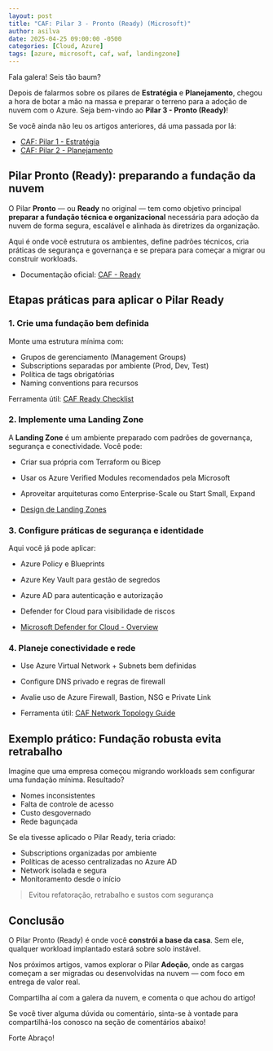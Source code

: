 ```yaml
---
layout: post
title: "CAF: Pilar 3 - Pronto (Ready) (Microsoft)"
author: asilva
date: 2025-04-25 09:00:00 -0500
categories: [Cloud, Azure]
tags: [azure, microsoft, caf, waf, landingzone]
---
```


Fala galera! Seis tão baum?

Depois de falarmos sobre os pilares de **Estratégia** e **Planejamento**, chegou a hora de botar a mão na massa e preparar o terreno para a adoção de nuvem com o Azure. Seja bem-vindo ao **Pilar 3 - Pronto (Ready)**!

Se você ainda não leu os artigos anteriores, dá uma passada por lá:

- [CAF: Pilar 1 - Estratégia](https://unicast.com.br/posts/caf-pilar-1-estrategia-microsoft/)
- [CAF: Pilar 2 - Planejamento](https://unicast.com.br/posts/caf-pilar-2-planejamento-microsoft/)

## **Pilar Pronto (Ready): preparando a fundação da nuvem**

O Pilar **Pronto** — ou **Ready** no original — tem como objetivo principal **preparar a fundação técnica e organizacional** necessária para adoção da nuvem de forma segura, escalável e alinhada às diretrizes da organização.

Aqui é onde você estrutura os ambientes, define padrões técnicos, cria práticas de segurança e governança e se prepara para começar a migrar ou construir workloads.

- Documentação oficial: [CAF - Ready](https://learn.microsoft.com/pt-br/azure/cloud-adoption-framework/ready/)

## **Etapas práticas para aplicar o Pilar Ready**

### 1. **Crie uma fundação bem definida**

Monte uma estrutura mínima com:

- Grupos de gerenciamento (Management Groups)
- Subscriptions separadas por ambiente (Prod, Dev, Test)
- Política de tags obrigatórias
- Naming conventions para recursos

Ferramenta útil: [CAF Ready Checklist](https://learn.microsoft.com/en-us/azure/cloud-adoption-framework/ready/landing-zone/checklist/)

### 2. **Implemente uma Landing Zone**

A **Landing Zone** é um ambiente preparado com padrões de governança, segurança e conectividade. Você pode:

- Criar sua própria com Terraform ou Bicep
- Usar os Azure Verified Modules recomendados pela Microsoft
- Aproveitar arquiteturas como Enterprise-Scale ou Start Small, Expand

- [Design de Landing Zones](https://learn.microsoft.com/pt-br/azure/cloud-adoption-framework/ready/landing-zone/design-areas/)

### 3. **Configure práticas de segurança e identidade**

Aqui você já pode aplicar:

- Azure Policy e Blueprints
- Azure Key Vault para gestão de segredos
- Azure AD para autenticação e autorização
- Defender for Cloud para visibilidade de riscos

- [Microsoft Defender for Cloud - Overview](https://learn.microsoft.com/en-us/azure/defender-for-cloud/)

### 4. **Planeje conectividade e rede**

- Use Azure Virtual Network + Subnets bem definidas
- Configure DNS privado e regras de firewall
- Avalie uso de Azure Firewall, Bastion, NSG e Private Link

- Ferramenta útil: [CAF Network Topology Guide](https://learn.microsoft.com/en-us/azure/cloud-adoption-framework/ready/network-topologies/)

## **Exemplo prático: Fundação robusta evita retrabalho**

Imagine que uma empresa começou migrando workloads sem configurar uma fundação mínima. Resultado?

- Nomes inconsistentes
- Falta de controle de acesso
- Custo desgovernado
- Rede bagunçada

Se ela tivesse aplicado o Pilar Ready, teria criado:

- Subscriptions organizadas por ambiente
- Políticas de acesso centralizadas no Azure AD
- Network isolada e segura
- Monitoramento desde o início

> Evitou refatoração, retrabalho e sustos com segurança

## **Conclusão**

O Pilar Pronto (Ready) é onde você **constrói a base da casa**. Sem ele, qualquer workload implantado estará sobre solo instável.

Nos próximos artigos, vamos explorar o Pilar **Adoção**, onde as cargas começam a ser migradas ou desenvolvidas na nuvem — com foco em entrega de valor real.

Compartilha aí com a galera da nuvem, e comenta o que achou do artigo!

Se você tiver alguma dúvida ou comentário, sinta-se à vontade para compartilhá-los conosco na seção de comentários abaixo!

Forte Abraço!
